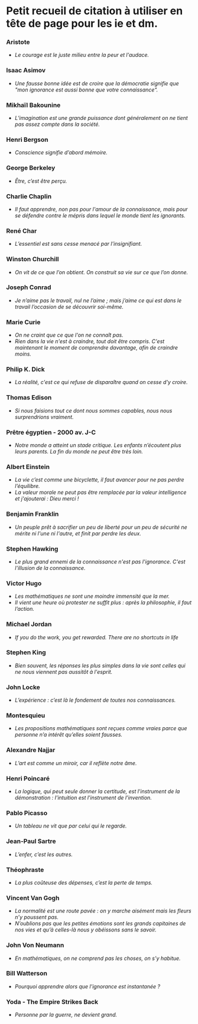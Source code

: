 # Petit recueil de citation à utiliser en tête de page pour les ie et dm.


### Aristote

- *Le courage est le juste milieu entre la peur et l'audace.* 

### Isaac Asimov 

- *Une fausse bonne idée est de croire que la démocratie signifie que "mon ignorance est aussi bonne que votre connaissance".*

### Mikhaïl Bakounine

- *L’imagination est une grande puissance dont généralement on ne tient pas assez compte dans la société.*


### Henri Bergson
- *Conscience signifie d’abord mémoire.*

### George Berkeley
- *Être, c’est être perçu.*

### Charlie Chaplin

- *Il faut apprendre, non pas pour l'amour de la connaissance, mais pour se défendre contre le mépris dans lequel le monde tient les ignorants.*

### René Char

- *L’essentiel est sans cesse menacé par l’insignifiant.*

### Winston Churchill

- *On vit de ce que l’on obtient. On construit sa vie sur ce que l’on donne.*

### Joseph Conrad

- *Je n’aime pas le travail, nul ne l’aime ; mais j’aime ce qui est dans le travail l’occasion de se découvrir soi-même.*

### Marie Curie

- *On ne craint que ce que l'on ne connaît pas.*
- *Rien dans la vie n'est à craindre, tout doit être compris. C'est maintenant le moment de comprendre davantage, afin de craindre moins.*

### Philip K. Dick

- *La réalité, c'est ce qui refuse de disparaître quand on cesse d'y croire.* 

### Thomas Edison

- *Si nous faisions tout ce dont nous sommes capables, nous nous surprendrions vraiment.*

### Prêtre égyptien - 2000 av. J-C

- *Notre monde a atteint un stade critique. Les enfants n’écoutent plus leurs parents. La fin du monde ne peut être très loin.*

### Albert Einstein

- *La vie c’est comme une bicyclette, il faut avancer pour ne pas perdre l’équilibre.*
- *La valeur morale ne peut pas être remplacée par la valeur intelligence et j'ajouterai : Dieu merci !*

### Benjamin Franklin

- *Un peuple prêt à sacrifier un peu de liberté pour un peu de sécurité ne mérite ni l'une ni l'autre, et finit par perdre les deux.*

### Stephen Hawking

- *Le plus grand ennemi de la connaissance n'est pas l'ignorance. C'est l'illusion de la connaissance.*

### Victor Hugo

- *Les mathématiques ne sont une moindre immensité que la mer.*
- *Il vient une heure où protester ne suffit plus : après la philosophie, il faut l’action.*

### Michael Jordan
- *If you do the work, you get rewarded. There are no shortcuts in life*

### Stephen King

- *Bien souvent, les réponses les plus simples dans la vie sont celles qui ne nous viennent pas aussitôt à l'esprit.*

### John Locke

- *L’expérience : c’est là le fondement de toutes nos connaissances.*

### Montesquieu

- *Les propositions mathématiques sont reçues comme vraies parce que personne n’a intérêt qu’elles soient fausses.*

### Alexandre Najjar

- *L’art est comme un miroir, car il reflète notre âme.*

### Henri Poincaré
- *La logique, qui peut seule donner la certitude, est l’instrument de la démonstration : l’intuition est l’instrument de l’invention.*

### Pablo Picasso

- *Un tableau ne vit que par celui qui le regarde.*

### Jean-Paul Sartre 
- *L’enfer, c’est les autres.*

### Théophraste

- *La plus coûteuse des dépenses, c’est la perte de temps.*

### Vincent Van Gogh

- *La normalité est une route pavée : on y marche aisément mais les fleurs n’y poussent pas.*
- *N’oublions pas que les petites émotions sont les grands capitaines de nos vies et qu’à celles-là nous y obéissons sans le savoir.*

### John Von Neumann

- *En mathématiques, on ne comprend pas les choses, on s’y habitue.*

### Bill Watterson

- *Pourquoi apprendre alors que l’ignorance est instantanée ?*

### Yoda - The Empire Strikes Back
- *Personne par la guerre, ne devient grand.* 


